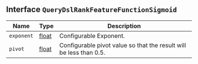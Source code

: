 ## Interface `QueryDslRankFeatureFunctionSigmoid`

| Name | Type | Description |
| - | - | - |
| `exponent` | [float](./float.md) | Configurable Exponent. |
| `pivot` | [float](./float.md) | Configurable pivot value so that the result will be less than 0.5. |
